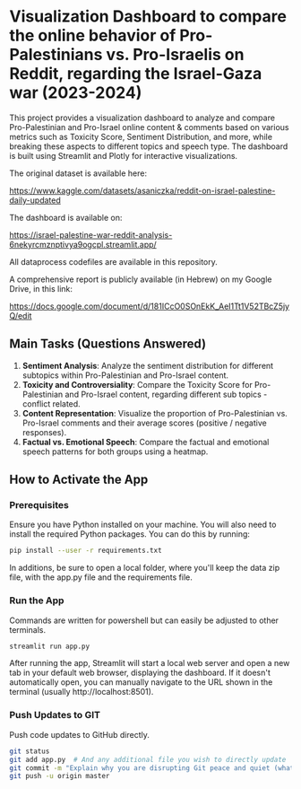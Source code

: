 # Visualization Dashboard to compare the online behavior of Pro-Palestinians vs. Pro-Israelis on Reddit, regarding the Israel-Gaza war (2023-2024)

This project provides a visualization dashboard to analyze and compare Pro-Palestinian and Pro-Israel online content & comments based on various metrics such as Toxicity Score, Sentiment Distribution, and more, while breaking these aspects to different topics and speech type. The dashboard is built using Streamlit and Plotly for interactive visualizations.

The original dataset is available here:

https://www.kaggle.com/datasets/asaniczka/reddit-on-israel-palestine-daily-updated

The dashboard is available on:

https://israel-palestine-war-reddit-analysis-6nekyrcmznptivya9ogcpl.streamlit.app/

All dataprocess codefiles are available in this repository.

A comprehensive report is publicly available (in Hebrew) on my Google Drive, in this link:

https://docs.google.com/document/d/181ICcO0SOnEkK_AeI1Tt1V52TBcZ5jyQ/edit

## Main Tasks (Questions Answered)

1. **Sentiment Analysis**: Analyze the sentiment distribution for different subtopics within Pro-Palestinian and Pro-Israel content.
2. **Toxicity and Controversiality**: Compare the Toxicity Score for Pro-Palestinian and Pro-Israel content, regarding different sub topics - conflict related.
3. **Content Representation**: Visualize the proportion of Pro-Palestinian vs. Pro-Israel comments and their average scores (positive / negative responses).
4. **Factual vs. Emotional Speech**: Compare the factual and emotional speech patterns for both groups using a heatmap.

## How to Activate the App

### Prerequisites

Ensure you have Python installed on your machine. You will also need to install the required Python packages. You can do this by running:

```bash
pip install --user -r requirements.txt

```
In additions, be sure to open a local folder, where you'll keep the data zip file, with the app.py file and the requirements file.

### Run the App

Commands are written for powershell but can easily be adjusted to other terminals.

```bash
streamlit run app.py
```

After running the app, Streamlit will start a local web server and open a new tab in your default web browser, displaying the dashboard. If it doesn't automatically open, you can manually navigate to the URL shown in the terminal (usually http://localhost:8501).

### Push Updates to GIT

Push code updates to GitHub directly.

```bash
git status
git add app.py  # And any additional file you wish to directly update
git commit -m "Explain why you are disrupting Git peace and quiet (what are the changes)"
git push -u origin master
```
